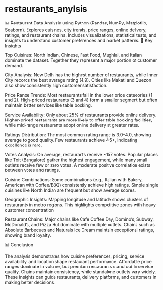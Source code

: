 # restaurants_anylsis
📊 Restaurant Data Analysis using Python (Pandas, NumPy, Matplotlib, Seaborn). Explores cuisines, city trends, price ranges, online delivery, ratings, and restaurant chains. Includes visualizations, statistical tests, and insights to understand customer preferences and market patterns.
🔎 Key Insights

Top Cuisines: North Indian, Chinese, Fast Food, Mughlai, and Italian dominate the dataset. Together they represent a major portion of customer demand.

City Analysis: New Delhi has the highest number of restaurants, while Inner City records the best average rating (4.9). Cities like Makati and Quezon also show consistently high customer satisfaction.

Price Range Trends: Most restaurants fall in the lower price categories (1 and 2). High-priced restaurants (3 and 4) form a smaller segment but often maintain better services like table booking.

Service Availability: Only about 25% of restaurants provide online delivery. Higher-priced restaurants are more likely to offer table booking facilities, while mid-range restaurants adopt online delivery at greater rates.

Ratings Distribution: The most common rating range is 3.0–4.0, showing average to good quality. Few restaurants achieve 4.5+, indicating excellence is rare.

Votes Analysis: On average, restaurants receive ~157 votes. Popular places like Toit (Bangalore) gather the highest engagement, while many small outlets receive few or zero votes. A moderate positive correlation exists between votes and ratings.

Cuisine Combinations: Some combinations (e.g., Italian with Bakery, American with Coffee/BBQ) consistently achieve high ratings. Simple single cuisines like North Indian are frequent but show average scores.

Geographic Insights: Mapping longitude and latitude shows clusters of restaurants in metro regions. This highlights competitive zones with heavy customer concentration.

Restaurant Chains: Major chains like Cafe Coffee Day, Domino’s, Subway, McDonald’s, and Pizza Hut dominate with multiple outlets. Chains such as Absolute Barbecues and Naturals Ice Cream maintain exceptional ratings, showing brand loyalty.

📊 Conclusion

The analysis demonstrates how cuisine preferences, pricing, service availability, and location shape restaurant performance. Affordable price ranges dominate in volume, but premium restaurants stand out in service quality. Chains maintain consistency, while standalone outlets vary widely. These insights can guide restaurants, delivery platforms, and customers in making better decisions.
